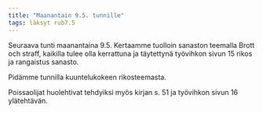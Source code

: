 ```yaml
---
title: "Maanantain 9.5. tunnille"
tags: läksyt rub7.5
---
```


Seuraava tunti maanantaina 9.5. Kertaamme tuolloin sanaston teemalla Brott och straff, kaikilla tulee olla kerrattuna ja täytettynä työvihkon sivun 15 rikos ja rangaistus sanasto. 

Pidämme tunnilla kuuntelukokeen rikosteemasta.

Poissaolijat huolehtivat tehdyiksi myös kirjan s. 51 ja työvihkon sivun 16 ylätehtävän.